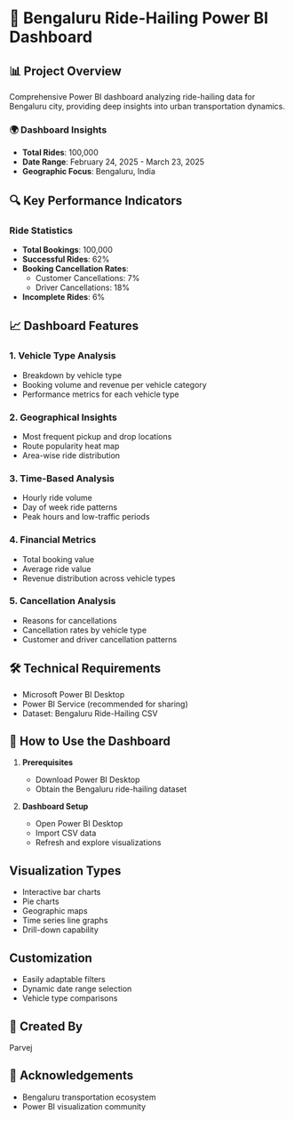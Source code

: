 # 🚕 Bengaluru Ride-Hailing Power BI Dashboard

## 📊 Project Overview

Comprehensive Power BI dashboard analyzing ride-hailing data for Bengaluru city, providing deep insights into urban transportation dynamics.

### 🌍 Dashboard Insights
- **Total Rides**: 100,000
- **Date Range**: February 24, 2025 - March 23, 2025
- **Geographic Focus**: Bengaluru, India

## 🔍 Key Performance Indicators

### Ride Statistics
- **Total Bookings**: 100,000
- **Successful Rides**: 62%
- **Booking Cancellation Rates**:
  - Customer Cancellations: 7%
  - Driver Cancellations: 18%
- **Incomplete Rides**: 6%

## 📈 Dashboard Features

### 1. Vehicle Type Analysis
- Breakdown by vehicle type
- Booking volume and revenue per vehicle category
- Performance metrics for each vehicle type

### 2. Geographical Insights
- Most frequent pickup and drop locations
- Route popularity heat map
- Area-wise ride distribution

### 3. Time-Based Analysis
- Hourly ride volume
- Day of week ride patterns
- Peak hours and low-traffic periods

### 4. Financial Metrics
- Total booking value
- Average ride value
- Revenue distribution across vehicle types

### 5. Cancellation Analysis
- Reasons for cancellations
- Cancellation rates by vehicle type
- Customer and driver cancellation patterns

## 🛠 Technical Requirements
- Microsoft Power BI Desktop
- Power BI Service (recommended for sharing)
- Dataset: Bengaluru Ride-Hailing CSV

## 🚀 How to Use the Dashboard

1. **Prerequisites**
   - Download Power BI Desktop
   - Obtain the Bengaluru ride-hailing dataset

2. **Dashboard Setup**
   - Open Power BI Desktop
   - Import CSV data
   - Refresh and explore visualizations

## Visualization Types
- Interactive bar charts
- Pie charts
- Geographic maps
- Time series line graphs
- Drill-down capability

## Customization
- Easily adaptable filters
- Dynamic date range selection
- Vehicle type comparisons

## 👥 Created By
Parvej

## 🙏 Acknowledgements
- Bengaluru transportation ecosystem
- Power BI visualization community
